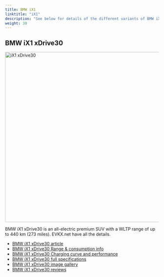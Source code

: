 ```yaml
---
title: BMW iX1
linktitle: "iX1"
description: "See below for details of the different variants of BMW iX1"
weight: 30
---
```

## BMW iX1 xDrive30

<a href="/models/bmw/ix1/ix1_xdrive30/"><img src="https://media.evkx.net/multimedia/models/bmw/ix1/ix1_xdrive30/main_1_st.jpg" width="800" height="558" alt="iX1 xDrive30" ></a>

BMW iX1 xDrive30 is an all-electric premium SUV with a WLTP range of up to 440 km (273 miles). EVKX.net have all the details. 

- [BMW iX1 xDrive30 article](/models/bmw/ix1/ix1_xdrive30/)
- [BMW iX1 xDrive30 Range & consumption info](/models/bmw/ix1/ix1_xdrive30/rangeandconsumption)
- [BMW iX1 xDrive30 Charging curve and performance](/models/bmw/ix1/ix1_xdrive30/chargingcurve)
- [BMW iX1 xDrive30 full specifications](/models/bmw/ix1/ix1_xdrive30/specifications)
- [BMW iX1 xDrive30 image gallery](/models/bmw/ix1/ix1_xdrive30/gallery)
- [BMW iX1 xDrive30 reviews](/models/bmw/ix1/ix1_xdrive30/reviews)


